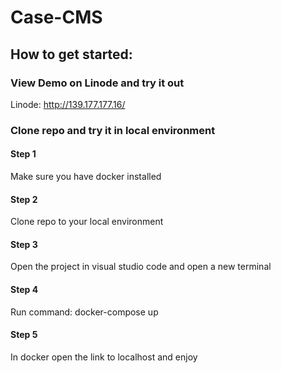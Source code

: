 # Case-CMS

## How to get started:

### View Demo on Linode and try it out

Linode: http://139.177.177.16/

### Clone repo and try it in local environment

#### Step 1
Make sure you have docker installed

#### Step 2
Clone repo to your local environment

#### Step 3
Open the project in visual studio code and open a new terminal

#### Step 4
Run command: docker-compose up

#### Step 5
In docker open the link to localhost and enjoy




